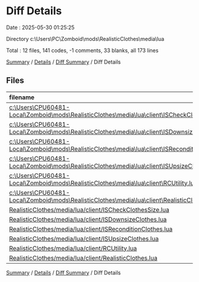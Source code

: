# Diff Details

Date : 2025-05-30 01:25:25

Directory c:\\Users\\PC\\Zomboid\\mods\\RealisticClothes\\media\\lua

Total : 12 files,  141 codes, -1 comments, 33 blanks, all 173 lines

[Summary](results.md) / [Details](details.md) / [Diff Summary](diff.md) / Diff Details

## Files
| filename | language | code | comment | blank | total |
| :--- | :--- | ---: | ---: | ---: | ---: |
| [c:\\Users\\CPU60481-Local\\Zomboid\\mods\\RealisticClothes\\media\\lua\\client\\ISCheckClothesSize.lua](/c:%5CUsers%5CCPU60481-Local%5CZomboid%5Cmods%5CRealisticClothes%5Cmedia%5Clua%5Cclient%5CISCheckClothesSize.lua) | Lua | -60 | 0 | -15 | -75 |
| [c:\\Users\\CPU60481-Local\\Zomboid\\mods\\RealisticClothes\\media\\lua\\client\\ISDownsizeClothes.lua](/c:%5CUsers%5CCPU60481-Local%5CZomboid%5Cmods%5CRealisticClothes%5Cmedia%5Clua%5Cclient%5CISDownsizeClothes.lua) | Lua | -86 | -4 | -20 | -110 |
| [c:\\Users\\CPU60481-Local\\Zomboid\\mods\\RealisticClothes\\media\\lua\\client\\ISReconditionClothes.lua](/c:%5CUsers%5CCPU60481-Local%5CZomboid%5Cmods%5CRealisticClothes%5Cmedia%5Clua%5Cclient%5CISReconditionClothes.lua) | Lua | -16 | 0 | -5 | -21 |
| [c:\\Users\\CPU60481-Local\\Zomboid\\mods\\RealisticClothes\\media\\lua\\client\\ISUpsizeClothes.lua](/c:%5CUsers%5CCPU60481-Local%5CZomboid%5Cmods%5CRealisticClothes%5Cmedia%5Clua%5Cclient%5CISUpsizeClothes.lua) | Lua | -86 | -4 | -20 | -110 |
| [c:\\Users\\CPU60481-Local\\Zomboid\\mods\\RealisticClothes\\media\\lua\\client\\RCUtility.lua](/c:%5CUsers%5CCPU60481-Local%5CZomboid%5Cmods%5CRealisticClothes%5Cmedia%5Clua%5Cclient%5CRCUtility.lua) | Lua | -681 | -18 | -132 | -831 |
| [c:\\Users\\CPU60481-Local\\Zomboid\\mods\\RealisticClothes\\media\\lua\\client\\RealisticClothes.lua](/c:%5CUsers%5CCPU60481-Local%5CZomboid%5Cmods%5CRealisticClothes%5Cmedia%5Clua%5Cclient%5CRealisticClothes.lua) | Lua | -538 | -18 | -94 | -650 |
| [RealisticClothes/media/lua/client/ISCheckClothesSize.lua](/RealisticClothes/media/lua/client/ISCheckClothesSize.lua) | Lua | 60 | 0 | 15 | 75 |
| [RealisticClothes/media/lua/client/ISDownsizeClothes.lua](/RealisticClothes/media/lua/client/ISDownsizeClothes.lua) | Lua | 86 | 4 | 20 | 110 |
| [RealisticClothes/media/lua/client/ISReconditionClothes.lua](/RealisticClothes/media/lua/client/ISReconditionClothes.lua) | Lua | 67 | 1 | 16 | 84 |
| [RealisticClothes/media/lua/client/ISUpsizeClothes.lua](/RealisticClothes/media/lua/client/ISUpsizeClothes.lua) | Lua | 86 | 4 | 20 | 110 |
| [RealisticClothes/media/lua/client/RCUtility.lua](/RealisticClothes/media/lua/client/RCUtility.lua) | Lua | 769 | 17 | 154 | 940 |
| [RealisticClothes/media/lua/client/RealisticClothes.lua](/RealisticClothes/media/lua/client/RealisticClothes.lua) | Lua | 540 | 17 | 94 | 651 |

[Summary](results.md) / [Details](details.md) / [Diff Summary](diff.md) / Diff Details